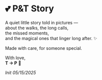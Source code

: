 # 💕 P&T Story

A quiet little story told in pictures —  
about the walks, the long calls,  
the missed moments,  
and the magical ones that linger long after. ✨

Made with care, for someone special.

With love,  
**T → P** 💖

*Init 05/15/2025*
